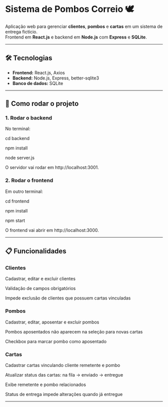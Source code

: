 # Sistema de Pombos Correio 🕊️

Aplicação web para gerenciar **clientes**, **pombos** e **cartas** em um sistema de entrega fictício.  
Frontend em **React.js** e backend em **Node.js** com **Express** e **SQLite**.

---

## 🛠 Tecnologias

- **Frontend:** React.js, Axios  
- **Backend:** Node.js, Express, better-sqlite3  
- **Banco de dados:** SQLite

---

## 🚀 Como rodar o projeto

### 1. Rodar o backend
No terminal:

cd backend

npm install

node server.js

O servidor vai rodar em http://localhost:3001.

### 2. Rodar o frontend
Em outro terminal:

cd frontend

npm install

npm start

O frontend vai abrir em http://localhost:3000.

---

## 📋 Funcionalidades

### Clientes

Cadastrar, editar e excluir clientes

Validação de campos obrigatórios

Impede exclusão de clientes que possuem cartas vinculadas

### Pombos

Cadastrar, editar, aposentar e excluir pombos

Pombos aposentados não aparecem na seleção para novas cartas

Checkbox para marcar pombo como aposentado

### Cartas

Cadastrar cartas vinculando cliente remetente e pombo

Atualizar status das cartas: na fila → enviado → entregue

Exibe remetente e pombo relacionados

Status de entrega impede alterações quando já entregue

---


